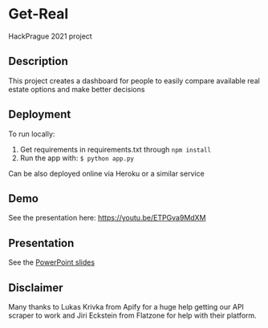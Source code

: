 # Get-Real
HackPrague 2021 project
## Description
This project creates a dashboard for people to easily compare available real estate options and make better decisions

## Deployment
To run locally:

1) Get requirements in requirements.txt through
`npm install`
2) Run the app with:
`$ python app.py`

Can be also deployed online via Heroku or a similar service

## Demo
See the presentation here:
https://youtu.be/ETPGva9MdXM

## Presentation
See the [PowerPoint slides](docs/GetReal-present.pdf)

## Disclaimer
Many thanks to Lukas Krivka from Apify for a huge help getting our API scraper to work and Jiri Eckstein from Flatzone for help with their platform.

